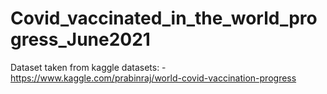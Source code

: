 # Covid_vaccinated_in_the_world_progress_June2021

Dataset taken from kaggle datasets: - https://www.kaggle.com/prabinraj/world-covid-vaccination-progress

